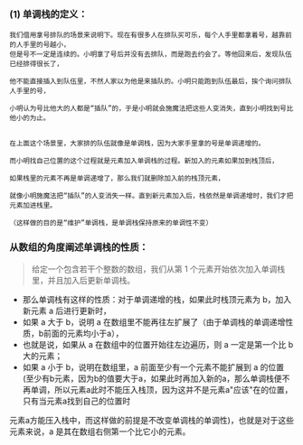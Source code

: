 ### (1) 单调栈的定义：

```
我们借用拿号排队的场景来说明下。现在有很多人在排队买可乐，每个人手里都拿着号，越靠前的人手里的号越小，
但是号不一定是连续的。小明拿了号后并没有去排队，而是跑去约会了。等他回来后，发现队伍已经排得很长了，

他不能直接插入到队伍里，不然人家以为他是来插队的。小明只能跑到队伍最后，挨个询问排队人手里的号，

小明认为号比他大的人都是“插队”的，于是小明就会施魔法把这些人变消失，直到小明找到号比他小的为止。


在上面这个场景里，大家排的队伍就像是单调栈，因为大家手里拿的号是单调递增的。

而小明找自己位置的这个过程就是元素加入单调栈的过程。新加入的元素如果加到栈顶后，

如果栈里的元素不再是单调递增了，那么我们就删除加入前的栈顶元素，

就像小明施魔法把“插队”的人变消失一样。直到新元素加入后，栈依然是单调递增时，我们才把元素加进栈里。

（这样做的目的是“维护”单调栈，是单调栈保持原来的单调性不变）
```

### **从数组的角度阐述单调栈的性质：**

> 给定一个包含若干个整数的数组，我们从第 1 个元素开始依次加入单调栈里，并且加入后更新单调栈。

* 那么单调栈有这样的性质：对于单调递增的栈，如果此时栈顶元素为 b，加入新元素 a 后进行更新时，
* 如果 a 大于 b，说明 a 在数组里不能再往左扩展了（由于单调栈的单调递增性质，b前面的元素均小于a），
* 也就是说，如果从 a 在数组中的位置开始往左边遍历，则 a 一定是第一个比 b 大的元素；
* 如果 a 小于 b，说明在数组里，a 前面至少有一个元素不能扩展到 a 的位置(至少有b元素，因为b的值要大于a，如果此时再加入新的a，那么单调栈便不再单调，所以元素a此时不能压入栈顶，因为这并不是元素a"应该"在的位置，只有当元素a找到自己的位置时

元素a方能压入栈中，而这样做的前提是不改变单调栈的单调性)，也就是对于这些元素来说，a 是其在数组右侧第一个比它小的元素。
